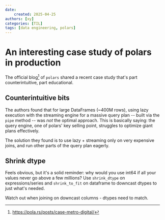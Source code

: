 ```yaml
---
date:
    created: 2025-04-25
authors: [xy]
categories: [TIL]
tags: [data engineering, polars]
---
```

# An interesting case study of polars in production

<!-- more -->
The official blog[^case] of `polars` shared a recent case study that's part counterintuitive, part educational. 

[^case]: https://pola.rs/posts/case-metro-digital/

## Counterintuitive bits

The authors found that for large DataFrames (~400M rows), using lazy execution with the streaming engine for a massive query plan -- built via the `pipe` method --  was *not* the optimal approach. This is basically saying: the query engine, one of polars' key selling point, struggles to optimize giant plans effectively.

The solution they found is to use lazy + streaming only on very expensive joins, and run  other parts of the query plan  eagerly. 

## Shrink dtype

Feels obvious, but it's a solid reminder: why would you use int64 if all your values never go above a few millions? Use  `shrink_dtype` on expressions/series and `shrink_to_fit` on dataframe to downcast dtypes to just what's needed. 

Watch out when joining on downcast columns - dtypes need to match. 
